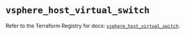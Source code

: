# `vsphere_host_virtual_switch`

Refer to the Terraform Registry for docs: [`vsphere_host_virtual_switch`](https://registry.terraform.io/providers/vmware/vsphere/2.13.0/docs/resources/host_virtual_switch).
